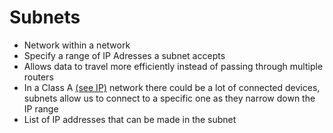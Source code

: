 # Subnets
- Network within a network
- Specify a range of IP Adresses a subnet accepts 
- Allows data to travel more efficiently instead of passing through multiple routers
- In a Class A [(see IP)](IP.md) network there could be a lot of connected devices, subnets allow us to connect to a specific one as they narrow down the IP range
- List of IP addresses that can be made in the subnet

